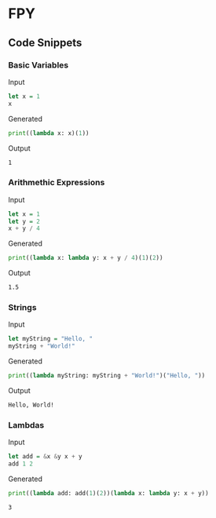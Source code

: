 # FPY

## Code Snippets

### Basic Variables
Input
```haskell
let x = 1
x
```
Generated
```python
print((lambda x: x)(1))
```
Output
```txt
1
```

### Arithmethic Expressions
Input
```haskell
let x = 1
let y = 2
x + y / 4
```
Generated
```python
print((lambda x: lambda y: x + y / 4)(1)(2))
```
Output
```txt
1.5
```

### Strings
Input
```haskell
let myString = "Hello, "
myString + "World!"
```
Generated
```python
print((lambda myString: myString + "World!")("Hello, "))
```
Output
```txt
Hello, World!
```

### Lambdas
Input
```haskell
let add = &x &y x + y
add 1 2
```
Generated
```python
print((lambda add: add(1)(2))(lambda x: lambda y: x + y))
```
```txt
3
```
